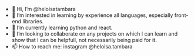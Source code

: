 - 👋 Hi, I’m @heloisatambara
- 👀 I’m interested in learning by experience all languages, especially front-end libraries.
- 🌱 I’m currently learning python and react.
- 💞️ I’m looking to collaborate on any projects on which I can learn and show that I can be helpfull, not necessarily being paid for it.
- 📫 How to reach me: instagram @heloisa.tambara
